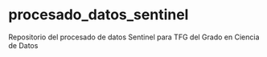 # procesado_datos_sentinel
Repositorio del procesado de datos Sentinel para TFG del Grado en Ciencia de Datos
